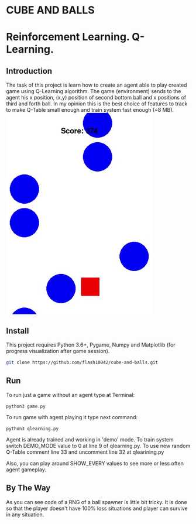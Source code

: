 # CUBE AND BALLS
# Reinforcement Learning. Q-Learning.

## Introduction
The task of this project is learn how to create an agent able to play created game using Q-Learning algorithm.
The game (environment) sends to the agent his x position, (x,y) position of second bottom ball and x positions of third and
forth ball. In my opinion this is the best choice of features to track to make Q-Table small enough and train system fast enough (~8 MB).
![](highlight.gif)


## Install
This project requires Python 3.6+, Pygame, Numpy and Matplotlib (for progress visualization after game session).

``` bash
git clone https://github.com/flash10042/cube-and-balls.git
```

## Run
To run just a game without an agent type at Terminal:
```
python3 game.py
```
To run game with agent playing it type next command:
```
python3 qlearning.py
```
Agent is already trained and working in 'demo' mode. To train system switch DEMO_MODE value to 0 at line 9 of qlearning.py.
To use new random Q-Table comment line 33 and uncomment line 32 at qlearining.py

Also, you can play around SHOW_EVERY values to see more or less often agent gameplay.

## By The Way
As you can see code of a RNG of a ball spawner is little bit tricky. It is done so that the player doesn't have 100% loss situations
and player can survive in any situation.
